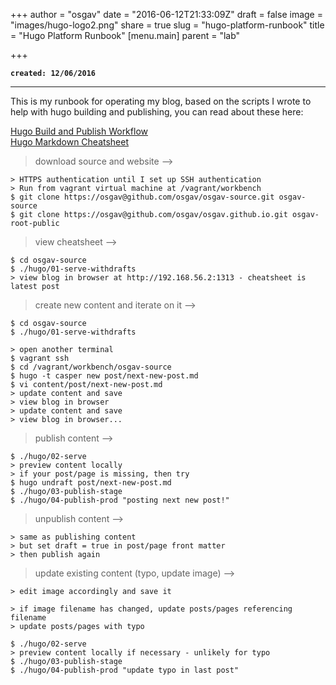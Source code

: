 +++
author = "osgav"
date = "2016-06-12T21:33:09Z"
draft = false
image = "images/hugo-logo2.png"
share = true
slug = "hugo-platform-runbook"
title = "Hugo Platform Runbook"
[menu.main]
parent = "lab"

+++

**`created: 12/06/2016`**

---

This is my runbook for operating my blog, based on the scripts I wrote to help with hugo building and publishing, you can read about these here:

[Hugo Build and Publish Workflow](/page/projects/hugo-build-and-publish-workflow.html)<br />
[Hugo Markdown Cheatsheet](/page/projects/hugo-markdown-cheatsheet.html)

> download source and website --><br />

```
> HTTPS authentication until I set up SSH authentication
> Run from vagrant virtual machine at /vagrant/workbench
$ git clone https://osgav@github.com/osgav/osgav-source.git osgav-source
$ git clone https://osgav@github.com/osgav/osgav.github.io.git osgav-root-public
```

> view cheatsheet --><br />

```
$ cd osgav-source
$ ./hugo/01-serve-withdrafts
> view blog in browser at http://192.168.56.2:1313 - cheatsheet is latest post
```

> create new content and iterate on it --><br />

```
$ cd osgav-source
$ ./hugo/01-serve-withdrafts
```
```
> open another terminal
$ vagrant ssh
$ cd /vagrant/workbench/osgav-source
$ hugo -t casper new post/next-new-post.md
$ vi content/post/next-new-post.md
> update content and save
> view blog in browser
> update content and save
> view blog in browser...
```
> publish content --><br />

```
$ ./hugo/02-serve
> preview content locally
> if your post/page is missing, then try
$ hugo undraft post/next-new-post.md
$ ./hugo/03-publish-stage
$ ./hugo/04-publish-prod "posting next new post!"
```

> unpublish content --><br />

```
> same as publishing content
> but set draft = true in post/page front matter
> then publish again
```

> update existing content (typo, update image) --><br />

```
> edit image accordingly and save it
```
```
> if image filename has changed, update posts/pages referencing filename
> update posts/pages with typo
```
```
$ ./hugo/02-serve
> preview content locally if necessary - unlikely for typo
$ ./hugo/03-publish-stage
$ ./hugo/04-publish-prod "update typo in last post"
```



